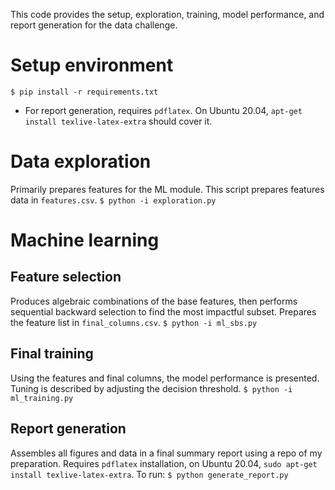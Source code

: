 This code provides the setup, exploration, training, model performance, and report generation for the data challenge.

# Setup environment
`$ pip install -r requirements.txt`
* For report generation, requires `pdflatex`. On Ubuntu 20.04, `apt-get install texlive-latex-extra` should cover it.

# Data exploration
Primarily prepares features for the ML module. This script prepares features data in `features.csv`. 
`$ python -i exploration.py`

# Machine learning

## Feature selection
Produces algebraic combinations of the base features, then performs sequential backward selection to find the most impactful subset. Prepares the feature list in `final_columns.csv`. 
`$ python -i ml_sbs.py`

## Final training
Using the features and final columns, the model performance is presented. Tuning is described by adjusting the decision threshold. 
`$ python -i ml_training.py`

## Report generation
Assembles all figures and data in a final summary report using a repo of my preparation. Requires `pdflatex` installation, on Ubuntu 20.04, `sudo apt-get install texlive-latex-extra`. To run:
`$ python generate_report.py`
